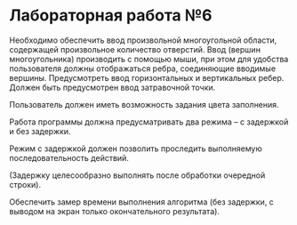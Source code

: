 # Лабораторная работа №6

Необходимо обеспечить ввод произвольной многоугольной области, содержащей произвольное количество отверстий. Ввод (вершин многоугольника) производить с помощью мыши, при этом для удобства пользователя должны отображаться ребра, соединяющие вводимые вершины. Предусмотреть ввод горизонтальных и вертикальных ребер. Должен быть предусмотрен ввод затравочной точки.

Пользователь должен иметь возможность задания цвета заполнения.

Работа программы должна предусматривать два режима – с задержкой и без задержки.

Режим с задержкой должен позволить проследить выполняемую последовательность действий.

(Задержку целесообразно выполнять после обработки очередной строки).

Обеспечить замер времени выполнения алгоритма (без задержки, с выводом на экран только окончательного результата).
